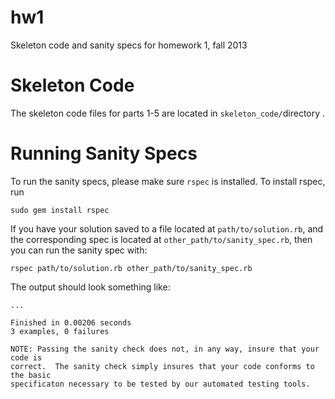 hw1
===

Skeleton code and sanity specs for homework 1, fall 2013

Skeleton Code
=============

The skeleton code files for parts 1-5 are located in `skeleton_code/`directory .

Running Sanity Specs
====================

To run the sanity specs, please make sure `rspec` is installed.
To install rspec, run

    sudo gem install rspec

If you have your solution saved to a file located at `path/to/solution.rb`, and
the corresponding spec is located at `other_path/to/sanity_spec.rb`, then you can run
the sanity spec with:

    rspec path/to/solution.rb other_path/to/sanity_spec.rb

The output should look something like:

    ...

    Finished in 0.00206 seconds
    3 examples, 0 failures

    NOTE: Passing the sanity check does not, in any way, insure that your code is
    correct.  The sanity check simply insures that your code conforms to the basic
    specificaton necessary to be tested by our automated testing tools.
